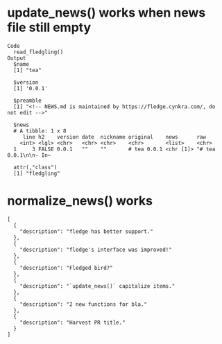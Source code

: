 # update_news() works when news file still empty

    Code
      read_fledgling()
    Output
      $name
      [1] "tea"
      
      $version
      [1] '0.0.1'
      
      $preamble
      [1] "<!-- NEWS.md is maintained by https://fledge.cynkra.com/, do not edit -->"
      
      $news
      # A tibble: 1 x 8
         line h2    version date  nickname original    news      raw                  
        <int> <lgl> <chr>   <chr> <chr>    <chr>       <list>    <chr>                
      1     3 FALSE 0.0.1   ""    ""       # tea 0.0.1 <chr [1]> "# tea 0.0.1\n\n- In~
      
      attr(,"class")
      [1] "fledgling"

# normalize_news() works

    [
      {
        "description": "fledge has better support."
      },
      {
        "description": "fledge's interface was improved!"
      },
      {
        "description": "Fledged bird?"
      },
      {
        "description": "`update_news()` capitalize items."
      },
      {
        "description": "2 new functions for bla."
      },
      {
        "description": "Harvest PR title."
      }
    ] 

